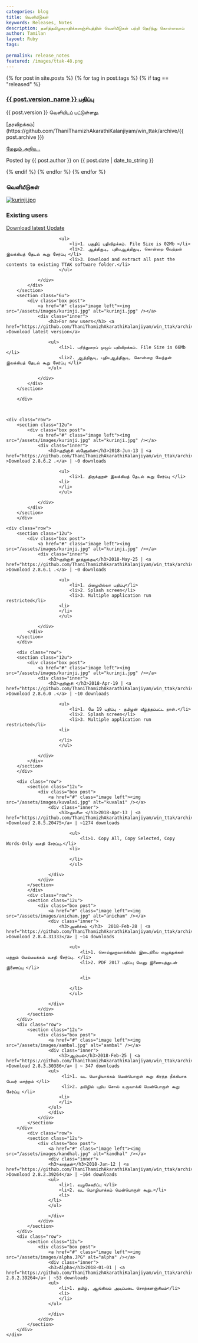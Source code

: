 ```yaml
---
categories: blog
title: வெளியீடுகள்
keywords: Releases, Notes
description: தனித்தமிழகராதிக்களஞ்சியத்தின் வெளியீடுகள் பற்றி தெரிந்து கொள்ளலாம்
author: Tamilan
layout: Ruby
tags:
 
permalink: release_notes
featured: /images/ttak-48.png
---
```


{% for post in site.posts %}
{% for tag in post.tags %}
{% if tag == "released" %}
<div class="post">
  <h3><a href="{{ post.permalink }}">{{ post.version_name }} பதிப்பு</a></h3>
  <p>{{ post.version }} வெளியிடப் பட்டுள்ளது.</p>
  <p>[தரவிறக்கம்](https://github.com/ThaniThamizhAkarathiKalanjiyam/win_ttak/archive/{{ post.archive }})</p>
  <p class="post-link"><a href="{{ post.permalink }}">மேலும் அறிய...</a></p>
  <p class="post-info">Posted by {{ post.author }} on {{ post.date | date_to_string }}</p>
</div>
{% endif %}
{% endfor %}
{% endfor %}

<section class="wrapper style1">
<h3>வெளியீடுகள்</h3>
	<div class="container">
<div class="row">
		<section class="6u">
			<div class="box post">
				<a href="#" class="image left"><img src="/assets/images/kurinji.jpg" alt="kurinji.jpg" /></a>
				<div class="inner">
					<h3>Existing users</h3> <a href="https://github.com/ThaniThamizhAkarathiKalanjiyam/win_ttak/archive/RecentUpdate.zip" >Download latest Update</a>
					
						<ul>
							<li>1. பகுதிப் பதிவிறக்கம். File Size is 02Mb </li>							
							<li>2. ஆத்திசூடி, புதியஆத்திசூடி, கொன்றை வேந்தன் இலக்கியத் தேடல் கூறு சேர்ப்பு </li>
							<li>3. Download and extract all past the contents to existing TTAK software folder.</li>
						</ul>
					
				</div>
			</div>
		</section>
		<section class="6u">
			<div class="box post">
				<a href="#" class="image left"><img src="/assets/images/kurinji.jpg" alt="kurinji.jpg" /></a>
				<div class="inner">
					<h3>For new users</h3> <a href="https://github.com/ThaniThamizhAkarathiKalanjiyam/win_ttak/archive/master.zip" >Download latest version</a>
					
					<ul>
						<li>1. பரிந்துரைப் முழுப் பதிவிறக்கம். File Size is 66Mb </li>
						<li>2. ஆத்திசூடி, புதியஆத்திசூடி, கொன்றை வேந்தன் இலக்கியத் தேடல் கூறு சேர்ப்பு </li>
					</ul>
					
				</div>
			</div>
		</section>
		
		</div>
		
		
	
	<div class="row">
		<section class="12u">
			<div class="box post">
				<a href="#" class="image left"><img src="/assets/images/kurinji.jpg" alt="kurinji.jpg" /></a>
				<div class="inner">
					<h3>குறிஞ்சி ஸ்னோலின்</h3>2018-Jun-13 | <a href="https://github.com/ThaniThamizhAkarathiKalanjiyam/win_ttak/archive/v2.8.6.2.zip" >Download 2.8.6.2 .</a> | ~0 downloads
					
						<ul>
							<li>1. திருக்குறள் இலக்கியத் தேடல் கூறு சேர்ப்பு </li>							
						<li>
						</li>
						</ul>
					
				</div>
			</div>
		</section>
		</div>

	<div class="row">
		<section class="12u">
			<div class="box post">
				<a href="#" class="image left"><img src="/assets/images/kurinji.jpg" alt="kurinji.jpg" /></a>
				<div class="inner">
					<h3>குறிஞ்சி தூத்துக்குடி</h3>2018-May-25 | <a href="https://github.com/ThaniThamizhAkarathiKalanjiyam/win_ttak/archive/v2.8.6.1.zip" >Download 2.8.6.1 .</a> | ~0 downloads
					
						<ul>
							<li>1. பிழையில்லா பதிப்பு</li>
							<li>2. Splash screen</li>
							<li>3. Multiple application run restricted</li>
						<li>
						</li>
						</ul>
					
				</div>
			</div>
		</section>
		</div>

		<div class="row">
		<section class="12u">
			<div class="box post">
				<a href="#" class="image left"><img src="/assets/images/kurinji.jpg" alt="kurinji.jpg" /></a>
				<div class="inner">
					<h3>குறிஞ்சி </h3>2018-Apr-19 | <a href="https://github.com/ThaniThamizhAkarathiKalanjiyam/win_ttak/archive/v2.8.6.0.zip" >Download 2.8.6.0 .</a> | ~10 downloads
					
						<ul>
							<li>1. மே 19 பதிப்பு - தமிழன் வீழ்த்தப்பட்ட நாள்.</li>
							<li>2. Splash screen</li>
							<li>3. Multiple application run restricted</li>
						<li>

						</li>
						</ul>
					
				</div>
			</div>
		</section>
		</div>

		<div class="row">
			<section class="12u">
				<div class="box post">
					<a href="#" class="image left"><img src="/assets/images/kuvalai.jpg" alt="kuvalai" /></a>
					<div class="inner">
						<h3>குவளை </h3>2018-Apr-13 | <a href="https://github.com/ThaniThamizhAkarathiKalanjiyam/win_ttak/archive/v2.8.5.zip" >Download 2.8.5.20475</a> | ~1274 downloads
						
							<ul>
								<li>1. Copy All, Copy Selected, Copy Words-Only வசதி சேர்ப்பு.</li>
							<li>

							</li>
							</ul>
						
					</div>
				</div>
			</section>
			</div>
			<div class="row">
			<section class="12u">
				<div class="box post">
					<a href="#" class="image left"><img src="/assets/images/anicham.jpg" alt="anicham" /></a>
					<div class="inner">
						<h3>அனிச்சம் </h3>	2018-Feb-28 | <a href="https://github.com/ThaniThamizhAkarathiKalanjiyam/win_ttak/archive/v2.8.4.zip" >Download 2.8.4.31333</a> | ~14 downloads
						
							<ul>
								<li>1. சொல்லுருவாக்கியில் இடைநிலை எழுத்துக்கள் மற்றும் மெய்மயக்கம் வசதி சேர்ப்பு. </li>
								<li>2. PDF 2017 பதிப்பு மெனு இணையத்துடன் இணைப்பு </li>

								<li>

							</li>
							</ul>
						
					</div>
				</div>
			</section>
		</div>
		<div class="row">
			<section class="12u">
				<div class="box post">
					<a href="#" class="image left"><img src="/assets/images/aambal.jpg" alt="aambal" /></a>
					<div class="inner">
						<h3>ஆம்பல்</h3>2018-Feb-25 | <a href="https://github.com/ThaniThamizhAkarathiKalanjiyam/win_ttak/archive/v2.8.3.zip" >Download 2.8.3.30386</a> | ~ 347 downloads
					<ul>
						 <li>1. வட மொழியாக்கம் மென்பொருள் கூறு கிரந்த நீக்கியாக பெயர் மாற்றம் </li>
						 <li>2. தமிழில் புதிய சொல் உருவாக்கி மென்பொருள் கூறு சேர்ப்பு </li>
						<li>
						</li>
					</ul>
					</div>
				</div>
			</section>
		</div>
			<div class="row">
			<section class="12u">
				<div class="box post">
					<a href="#" class="image left"><img src="/assets/images/kandhal.jpg" alt="kandhal" /></a>
					<div class="inner">
					<h3>காந்தள்</h3>2018-Jan-12 | <a href="https://github.com/ThaniThamizhAkarathiKalanjiyam/win_ttak/archive/v2.8.2.zip" >Download 2.8.2.39264</a> | ~164 downloads
					<ul>
						<li>1. வழுசேகரிப்பு </li>
						<li>2. வட மொழியாக்கம் மென்பொருள் கூறு.</li>
						<li>
					</li>
					</ul>
					
					</div>
				</div>
			</section>
		</div>
		<div class="row">
			<section class="12u">
				<div class="box post">
					<a href="#" class="image left"><img src="/assets/images/alpha.JPG" alt="alpha" /></a>
					<div class="inner">
					<h3>Alpha</h3>2018-01-01 | <a href="https://github.com/ThaniThamizhAkarathiKalanjiyam/win_ttak/archive/alpha.zip">Download 2.8.2.39264</a> | ~53 downloads
					<ul>
						<li>1. தமிழ், ஆங்கிலம் அடிப்படை சொற்களஞ்சியம்</li>
						<li>
						</li>
					</ul>
					
					</div>
				</div>
			</section>
		</div>
	</div>
</section>